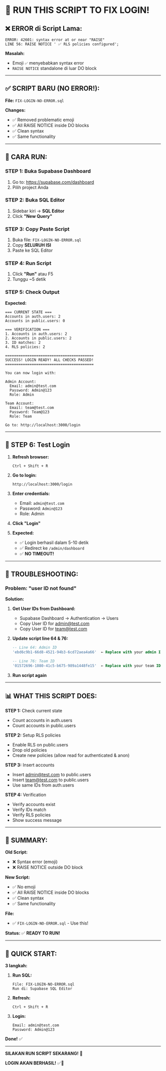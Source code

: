 # 🚀 RUN THIS SCRIPT TO FIX LOGIN!

## ❌ ERROR di Script Lama:

```
ERROR: 42601: syntax error at or near "RAISE"
LINE 56: RAISE NOTICE ' ✅ RLS policies configured';
```

**Masalah:**
- Emoji `✅` menyebabkan syntax error
- `RAISE NOTICE` standalone di luar DO block

---

## ✅ SCRIPT BARU (NO ERROR!):

**File:** `FIX-LOGIN-NO-ERROR.sql`

**Changes:**
- ✅ Removed problematic emoji
- ✅ All RAISE NOTICE inside DO blocks
- ✅ Clean syntax
- ✅ Same functionality

---

## 🚀 CARA RUN:

### **STEP 1: Buka Supabase Dashboard**

1. Go to: https://supabase.com/dashboard
2. Pilih project Anda

### **STEP 2: Buka SQL Editor**

1. Sidebar kiri → **SQL Editor**
2. Click **"New Query"**

### **STEP 3: Copy Paste Script**

1. Buka file: `FIX-LOGIN-NO-ERROR.sql`
2. Copy **SELURUH ISI**
3. Paste ke SQL Editor

### **STEP 4: Run Script**

1. Click **"Run"** atau F5
2. Tunggu ~5 detik

### **STEP 5: Check Output**

**Expected:**
```
=== CURRENT STATE ===
Accounts in auth.users: 2
Accounts in public.users: 0

=== VERIFICATION ===
1. Accounts in auth.users: 2
2. Accounts in public.users: 2
3. ID matches: 2
4. RLS policies: 2

========================================
SUCCESS! LOGIN READY! ALL CHECKS PASSED!
========================================

You can now login with:

Admin Account:
  Email: admin@test.com
  Password: Admin@123
  Role: Admin

Team Account:
  Email: team@test.com
  Password: Team@123
  Role: Team

Go to: http://localhost:3000/login
```

---

## 🔄 STEP 6: Test Login

1. **Refresh browser:**
   ```
   Ctrl + Shift + R
   ```

2. **Go to login:**
   ```
   http://localhost:3000/login
   ```

3. **Enter credentials:**
   - Email: `admin@test.com`
   - Password: `Admin@123`
   - Role: Admin

4. **Click "Login"**

5. **Expected:**
   - ✅ Login berhasil dalam 5-10 detik
   - ✅ Redirect ke `/admin/dashboard`
   - ✅ **NO TIMEOUT!**

---

## 🎯 TROUBLESHOOTING:

### **Problem: "user ID not found"**

**Solution:**

1. **Get User IDs from Dashboard:**
   - Supabase Dashboard → Authentication → Users
   - Copy User ID for admin@test.com
   - Copy User ID for team@test.com

2. **Update script line 64 & 76:**
   ```sql
   -- Line 64: Admin ID
   'ebd6c9b1-66d8-4521-94b3-6cd72aea4a66'  ← Replace with your admin ID
   
   -- Line 76: Team ID
   '01572696-1080-41c5-b675-989a1448fe15'  ← Replace with your team ID
   ```

3. **Run script again**

---

## 📊 WHAT THIS SCRIPT DOES:

**STEP 1:** Check current state
- Count accounts in auth.users
- Count accounts in public.users

**STEP 2:** Setup RLS policies
- Enable RLS on public.users
- Drop old policies
- Create new policies (allow read for authenticated & anon)

**STEP 3:** Insert accounts
- Insert admin@test.com to public.users
- Insert team@test.com to public.users
- Use same IDs from auth.users

**STEP 4:** Verification
- Verify accounts exist
- Verify IDs match
- Verify RLS policies
- Show success message

---

## 🎊 SUMMARY:

**Old Script:**
- ❌ Syntax error (emoji)
- ❌ RAISE NOTICE outside DO block

**New Script:**
- ✅ No emoji
- ✅ All RAISE NOTICE inside DO blocks
- ✅ Clean syntax
- ✅ Same functionality

**File:**
- ✅ `FIX-LOGIN-NO-ERROR.sql` - Use this!

**Status:** ✅ **READY TO RUN!**

---

## 🚀 QUICK START:

**3 langkah:**

1. **Run SQL:**
   ```
   File: FIX-LOGIN-NO-ERROR.sql
   Run di: Supabase SQL Editor
   ```

2. **Refresh:**
   ```
   Ctrl + Shift + R
   ```

3. **Login:**
   ```
   Email: admin@test.com
   Password: Admin@123
   ```

**Done!** ✅

---

**SILAKAN RUN SCRIPT SEKARANG!** 🚀

**LOGIN AKAN BERHASIL!** ✅🎉
